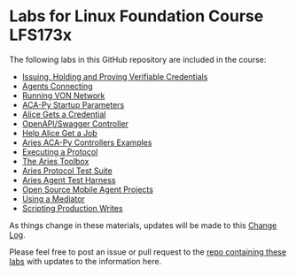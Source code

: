 # Labs for Linux Foundation Course LFS173x

The following labs in this GitHub repository are included in the course:

- [Issuing, Holding and Proving Verifiable Credentials](IssuingHoldingProving.md)
- [Agents Connecting](agentsConnecting.md)
- [Running VON Network](vonNetwork.md)
- [ACA-Py Startup Parameters](ACA-PyStartup.md)
- [Alice Gets a Credential](AliceGetsCredential.md)
- [OpenAPI/Swagger Controller](OpenAPIIntroduction.md)
- [Help Alice Get a Job](HelpAliceGetAJob.md)
- [Aries ACA-Py Controllers Examples](AriesACAPyControllers.md)
- [Executing a Protocol](OpenAPIController.md)
- [The Aries Toolbox](AriesToolboxLab.md)
- [Aries Protocol Test Suite](AriesProtocolTestSuite.md)
- [Aries Agent Test Harness](AriesTestHarness.md)
- [Open Source Mobile Agent Projects](MobileAgentLab.md)
- [Using a Mediator](MediatorLab.md)
- [Scripting Production Writes](ProductionWrites.md)

As things change in these materials, updates will be made to this [Change Log](ChangeLog.md).

Please feel free to post an issue or pull request to the [repo containing these labs](https://github.com/cloudcompass/ToIPLabs)
with updates to the information here.
